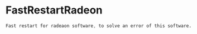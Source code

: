 # FastRestartRadeon

```css
Fast restart for radeaon software, to solve an error of this software.
```

